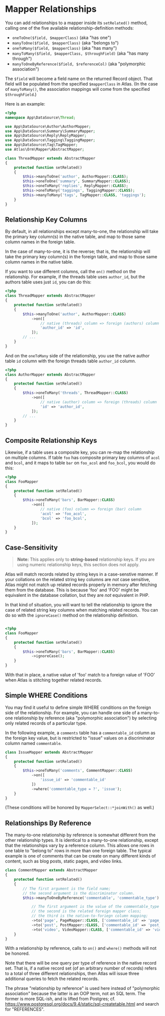 # Mapper Relationships

You can add relationships to a mapper inside its `setRelated()` method, calling
one of the five available relationship-definition methods:

- `oneToOne($field, $mapperClass)` (aka "has one")
- `manyToOne($field, $mapperClass)` (aka "belongs to")
- `oneToMany($field, $mapperClass)` (aka "has many")
- `manyToMany($field, $mapperClass, $throughField)` (aka "has many through")
- `manyToOneByReference($field, $referenceCol)` (aka "polymorphic association")

The `$field` will become a field name on the returned Record object. That field
will be populated from the specified `$mapperClass` in Atlas. (In the case of
`manyToMany()`, the association mappings will come from the specified
`$throughField`.)

Here is an example:

```php
<?php
namespace App\DataSource\Thread;

use App\DataSource\Author\AuthorMapper;
use App\DataSource\Summary\SummaryMapper;
use App\DataSource\Reply\ReplyMapper;
use App\DataSource\Tagging\TaggingMapper;
use App\DataSource\Tag\TagMapper;
use Atlas\Orm\Mapper\AbstractMapper;

class ThreadMapper extends AbstractMapper
{
    protected function setRelated()
    {
        $this->manyToOne('author', AuthorMapper::CLASS);
        $this->oneToOne('summary', SummaryMapper::CLASS);
        $this->oneToMany('replies', ReplyMapper::CLASS);
        $this->oneToMany('taggings', TaggingMapper::CLASS);
        $this->manyToMany('tags', TagMapper::CLASS, 'taggings');
    }
}
```

## Relationship Key Columns

By default, in all relationships except many-to-one, the relationship will take
the primary key column(s) in the native table, and map to those same column
names in the foreign table.

In the case of many-to-one, it is the reverse; that is, the relationship will
take the primary key column(s) in the foreign table, and map to those same
column names in the native table.

If you want to use different columns, call the `on()` method on the
relationship. For example, if the threads table uses `author_id`, but the
authors table uses just `id`, you can do this:

```php
<?php
class ThreadMapper extends AbstractMapper
{
    protected function setRelated()
    {
        $this->manyToOne('author', AuthorMapper::CLASS)
            ->on([
                // native (threads) column => foreign (authors) column
                'author_id' => 'id',
            ]);
        // ...
    }
}
```
And on the `oneToMany` side of the relationship, you use the native author table
`id` column with the foreign threads table `author_id` column.
```php
<?php
class AuthorMapper extends AbstractMapper
{
    protected function setRelated()
    {
        $this->oneToMany('threads', ThreadMapper::CLASS)
            ->on([
                // native (author) column => foreign (threads) column
                'id' => 'author_id',
            ]);
        // ...
    }
}
```

## Composite Relationship Keys

Likewise, if a table uses a composite key, you can re-map the relationship on
multiple columns. If table `foo` has composite primary key columns of `acol` and
`bcol`, and it maps to table `bar` on `foo_acol` and `foo_bcol`, you would do
this:

```php
<?php
class FooMapper
{
    protected function setRelated()
    {
        $this->oneToMany('bars', BarMapper::CLASS)
            ->on([
                // native (foo) column => foreign (bar) column
                'acol' => 'foo_acol',
                'bcol' => 'foo_bcol',
            ]);
    }
}
```

## Case-Sensitivity

> **Note:**
  This applies only to **string-based** relationship keys. If you are
  using numeric relationship keys, this section does not apply.

Atlas will match records related by string keys in a case-senstive manner. If
your collations on the related string key columns are *not* case sensitive,
Atlas might not match up related records properly in memory after fetching them
from the database. This is because 'foo' and 'FOO' might be equivalent in the
database collation, but they are *not* equivalent in PHP.

In that kind of situation, you will want to tell the relationship to ignore the
case of related string key columns when matching related records. You can do so
with the `ignoreCase()` method on the relationship definition.

```php

<?php
class FooMapper
{
    protected function setRelated()
    {
        $this->oneToMany('bars', BarMapper::CLASS)
            ->ignoreCase();
    }
}
```

With that in place, a native value of 'foo' match to a foreign value of 'FOO'
when Atlas is stitching together related records.

## Simple WHERE Conditions

You may find it useful to define simple WHERE conditions on the foreign side of
the relationship. For example, you can handle one side of a many-to-one
relationship by reference (aka "polymorphic association") by selecting only
related records of a particular type.

In the following example, a `comments` table has a `commentable_id` column as
the foreign key value, but is restricted to "issue" values on a discriminator
column named `commentable`.

```php
class IssueMapper extends AbstractMapper
{
    protected function setRelated()
    {
        $this->oneToMany('comments', CommentMapper::CLASS)
            ->on([
                'issue_id' => 'commentable_id'
            ])
            ->where('commentable_type = ?', 'issue');
    }
}
```

(These conditions will be honored by `MapperSelect::*joinWith()` as well.)

## Relationships By Reference

The many-to-one relationship by reference is somewhat different from the other
relationship types. It is identical to a many-to-one relationship, except that
the relationships vary by a reference column. This allows one rows in one table
to "belong to" rows in more than one foreign table. The typical example is one
of comments that can be create on many different kinds of content, such as blog
posts, static pages, and video links.

```php
class CommentMapper extends AbstractMapper
{
    protected function setRelated()
    {
        // The first argument is the field name;
        // the second argument is the discriminator column.
        $this->manyToOneByReference('commentable', 'commentable_type')

            // The first argument is the value of the commentable_type column;
            // the second is the related foreign mapper class;
            // the third is the native-to-foriegn column mapping;
            ->to('page', PageMapper::CLASS, ['commentable_id' => 'page_id'])
            ->to('post', PostMapper::CLASS, ['commentable_id' => 'post_id'])
            ->to('video', VideoMapper::CLASS, ['commentable_id' => 'video_id']);
    }
}
```

With a relationship by reference, calls to `on()` and `where()` methods will not
be honored.

Note that there will be one query per type of reference in the native record
set. That is, if a native record set (of an arbitrary number of records) refers
to a total of three different relationships, then Atlas will issue three
additional queries to fetch the related records.

The phrase "relationship by reference" is used here instead of "polymorphic
association" because the latter is an OOP term, not an SQL term. The former is
more SQL-ish, and is lifted from Postgres; cf.
<https://www.postgresql.org/docs/9.4/static/sql-createtable.html> and search for
"REFERENCES".
